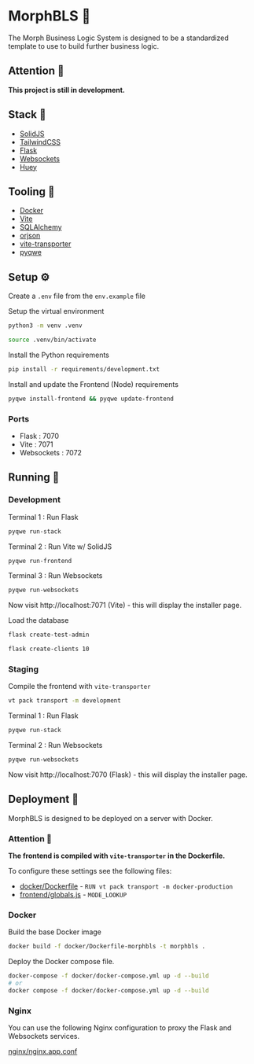# MorphBLS 🤖

The Morph Business Logic System is designed to be a standardized template to use
to build further business logic.

## Attention 🚨

**This project is still in development.**

## Stack 🥞

- [SolidJS](https://www.solidjs.com/)
- [TailwindCSS](https://tailwindcss.com/)
- [Flask](https://palletsprojects.com/projects/flask)
- [Websockets](https://websockets.readthedocs.io/)
- [Huey](https://huey.readthedocs.io/)

## Tooling 🧰

- [Docker](https://www.docker.com/)
- [Vite](https://vitejs.dev/)
- [SQLAlchemy](https://www.sqlalchemy.org/)
- [orjson](https://pypi.org/project/orjson/)
- [vite-transporter](https://pypi.org/project/vite-transporter/)
- [pyqwe](https://pypi.org/project/pyqwe/)

## Setup ⚙️

Create a `.env` file from the `env.example` file

Setup the virtual environment

```bash
python3 -m venv .venv
```

```bash
source .venv/bin/activate
```

Install the Python requirements

```bash
pip install -r requirements/development.txt
```

Install and update the Frontend (Node) requirements

```bash
pyqwe install-frontend && pyqwe update-frontend
```

### Ports

- Flask : 7070
- Vite : 7071
- Websockets : 7072

## Running 🏃‍

### Development

Terminal 1 : Run Flask

```bash
pyqwe run-stack
```

Terminal 2 : Run Vite w/ SolidJS

```bash
pyqwe run-frontend
```

Terminal 3 : Run Websockets

```bash
pyqwe run-websockets
```

Now visit http://localhost:7071 (Vite) - this will display the installer page.

Load the database

```bash
flask create-test-admin
```

```bash
flask create-clients 10
```

### Staging

Compile the frontend with `vite-transporter`

```bash
vt pack transport -m development
```

Terminal 1 : Run Flask

```bash
pyqwe run-stack
```

Terminal 2 : Run Websockets

```bash
pyqwe run-websockets
```

Now visit http://localhost:7070 (Flask) - this will display the installer page.


## Deployment 🚀

MorphBLS is designed to be deployed on a server with Docker.

### Attention 🚨

**The frontend is compiled with `vite-transporter` in the Dockerfile.**

To configure these settings see the following files:

- [docker/Dockerfile](Dockerfile) - `RUN vt pack transport -m docker-production`
- [frontend/globals.js](frontend%2Fglobals.js) - `MODE_LOOKUP`

### Docker

Build the base Docker image

```bash
docker build -f docker/Dockerfile-morphbls -t morphbls .
```

Deploy the Docker compose file.

```bash
docker-compose -f docker/docker-compose.yml up -d --build
# or
docker compose -f docker/docker-compose.yml up -d --build
```

### Nginx

You can use the following Nginx configuration to proxy the Flask and Websockets services.

[nginx/nginx.app.conf](nginx%2Fnginx.app.conf)